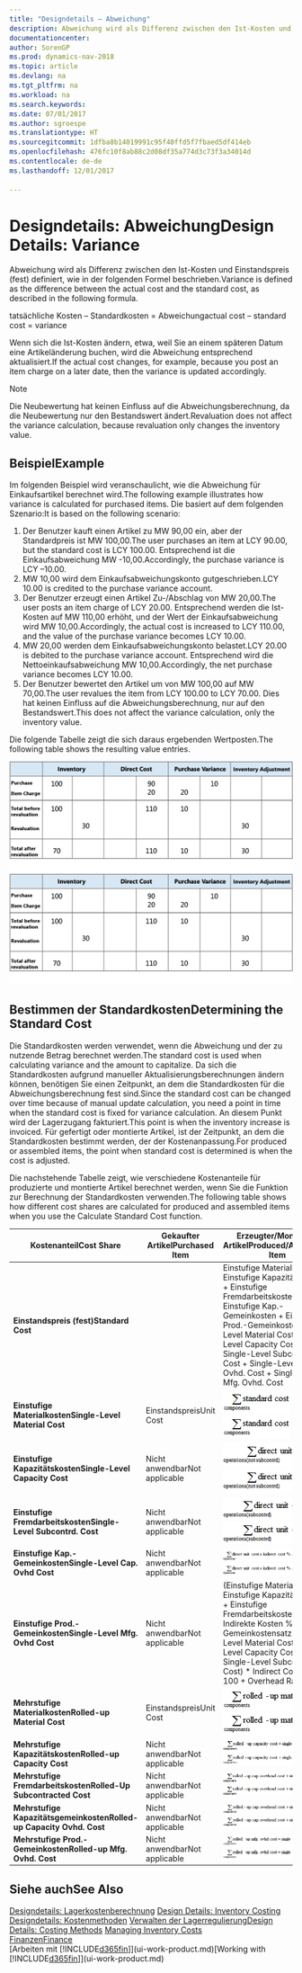 ```yaml
---
title: "Designdetails – Abweichung"
description: Abweichung wird als Differenz zwischen den Ist-Kosten und Einstandspreis (fest) definiert, wie in der folgenden Formel beschrieben.
documentationcenter: 
author: SorenGP
ms.prod: dynamics-nav-2018
ms.topic: article
ms.devlang: na
ms.tgt_pltfrm: na
ms.workload: na
ms.search.keywords: 
ms.date: 07/01/2017
ms.author: sgroespe
ms.translationtype: HT
ms.sourcegitcommit: 1dfba8b14019991c95f40ffd5f7fbaed5df414eb
ms.openlocfilehash: 476fc10f8ab88c2d08df35a774d3c73f3a34014d
ms.contentlocale: de-de
ms.lasthandoff: 12/01/2017

---
```

# <a name="design-details-variance"></a><span data-ttu-id="a45f9-103">Designdetails: Abweichung</span><span class="sxs-lookup"><span data-stu-id="a45f9-103">Design Details: Variance</span></span>
<span data-ttu-id="a45f9-104">Abweichung wird als Differenz zwischen den Ist-Kosten und Einstandspreis (fest) definiert, wie in der folgenden Formel beschrieben.</span><span class="sxs-lookup"><span data-stu-id="a45f9-104">Variance is defined as the difference between the actual cost and the standard cost, as described in the following formula.</span></span>  

 <span data-ttu-id="a45f9-105">tatsächliche Kosten – Standardkosten = Abweichung</span><span class="sxs-lookup"><span data-stu-id="a45f9-105">actual cost – standard cost = variance</span></span>  

 <span data-ttu-id="a45f9-106">Wenn sich die Ist-Kosten ändern, etwa, weil Sie an einem späteren Datum eine Artikeländerung buchen, wird die Abweichung entsprechend aktualisiert.</span><span class="sxs-lookup"><span data-stu-id="a45f9-106">If the actual cost changes, for example, because you post an item charge on a later date, then the variance is updated accordingly.</span></span>  

> [!NOTE]  
>  <span data-ttu-id="a45f9-107">Die Neubewertung hat keinen Einfluss auf die Abweichungsberechnung, da die Neubewertung nur den Bestandswert ändert.</span><span class="sxs-lookup"><span data-stu-id="a45f9-107">Revaluation does not affect the variance calculation, because revaluation only changes the inventory value.</span></span>  

## <a name="example"></a><span data-ttu-id="a45f9-108">Beispiel</span><span class="sxs-lookup"><span data-stu-id="a45f9-108">Example</span></span>  
 <span data-ttu-id="a45f9-109">Im folgenden Beispiel wird veranschaulicht, wie die Abweichung für Einkaufsartikel berechnet wird.</span><span class="sxs-lookup"><span data-stu-id="a45f9-109">The following example illustrates how variance is calculated for purchased items.</span></span> <span data-ttu-id="a45f9-110">Die basiert auf dem folgenden Szenario:</span><span class="sxs-lookup"><span data-stu-id="a45f9-110">It is based on the following scenario:</span></span>  

1.  <span data-ttu-id="a45f9-111">Der Benutzer kauft einen Artikel zu MW 90,00 ein, aber der Standardpreis ist MW 100,00.</span><span class="sxs-lookup"><span data-stu-id="a45f9-111">The user purchases an item at LCY 90.00, but the standard cost is LCY 100.00.</span></span> <span data-ttu-id="a45f9-112">Entsprechend ist die Einkaufsabweichung MW -10,00.</span><span class="sxs-lookup"><span data-stu-id="a45f9-112">Accordingly, the purchase variance is LCY –10.00.</span></span>  
2.  <span data-ttu-id="a45f9-113">MW 10,00 wird dem Einkaufsabweichungskonto gutgeschrieben.</span><span class="sxs-lookup"><span data-stu-id="a45f9-113">LCY 10.00 is credited to the purchase variance account.</span></span>  
3.  <span data-ttu-id="a45f9-114">Der Benutzer erzeugt einen Artikel Zu-/Abschlag von MW 20,00.</span><span class="sxs-lookup"><span data-stu-id="a45f9-114">The user posts an item charge of LCY 20.00.</span></span> <span data-ttu-id="a45f9-115">Entsprechend werden die Ist-Kosten auf MW 110,00 erhöht, und der Wert der Einkaufsabweichung wird MW 10,00.</span><span class="sxs-lookup"><span data-stu-id="a45f9-115">Accordingly, the actual cost is increased to LCY 110.00, and the value of the purchase variance becomes LCY 10.00.</span></span>  
4.  <span data-ttu-id="a45f9-116">MW 20,00 werden dem Einkaufsabweichungskonto belastet.</span><span class="sxs-lookup"><span data-stu-id="a45f9-116">LCY 20.00 is debited to the purchase variance account.</span></span> <span data-ttu-id="a45f9-117">Entsprechend wird die Nettoeinkaufsabweichung MW 10,00.</span><span class="sxs-lookup"><span data-stu-id="a45f9-117">Accordingly, the net purchase variance becomes LCY 10.00.</span></span>  
5.  <span data-ttu-id="a45f9-118">Der Benutzer bewertet den Artikel um von MW 100,00 auf MW 70,00.</span><span class="sxs-lookup"><span data-stu-id="a45f9-118">The user revalues the item from LCY 100.00 to LCY 70.00.</span></span> <span data-ttu-id="a45f9-119">Dies hat keinen Einfluss auf die Abweichungsberechnung, nur auf den Bestandswert.</span><span class="sxs-lookup"><span data-stu-id="a45f9-119">This does not affect the variance calculation, only the inventory value.</span></span>  

 <span data-ttu-id="a45f9-120">Die folgende Tabelle zeigt die sich daraus ergebenden Wertposten.</span><span class="sxs-lookup"><span data-stu-id="a45f9-120">The following table shows the resulting value entries.</span></span>  

 <span data-ttu-id="a45f9-121">![Einkaufsabweichungsberechnung](media/design_details_inventory_costing_11_purchase_variance.png "design_details_inventory_costing_11_purchase_variance")</span><span class="sxs-lookup"><span data-stu-id="a45f9-121">![Purchase variance calculation](media/design_details_inventory_costing_11_purchase_variance.png "design_details_inventory_costing_11_purchase_variance")</span></span>  

## <a name="determining-the-standard-cost"></a><span data-ttu-id="a45f9-122">Bestimmen der Standardkosten</span><span class="sxs-lookup"><span data-stu-id="a45f9-122">Determining the Standard Cost</span></span>  
 <span data-ttu-id="a45f9-123">Die Standardkosten werden verwendet, wenn die Abweichung und der zu nutzende Betrag berechnet werden.</span><span class="sxs-lookup"><span data-stu-id="a45f9-123">The standard cost is used when calculating variance and the amount to capitalize.</span></span> <span data-ttu-id="a45f9-124">Da sich die Standardkosten aufgrund manueller Aktualisierungsberechnungen ändern können, benötigen Sie einen Zeitpunkt, an dem die Standardkosten für die Abweichungsberechnung fest sind.</span><span class="sxs-lookup"><span data-stu-id="a45f9-124">Since the standard cost can be changed over time because of manual update calculation, you need a point in time when the standard cost is fixed for variance calculation.</span></span> <span data-ttu-id="a45f9-125">An diesem Punkt wird der Lagerzugang fakturiert.</span><span class="sxs-lookup"><span data-stu-id="a45f9-125">This point is when the inventory increase is invoiced.</span></span> <span data-ttu-id="a45f9-126">Für gefertigt oder montierte Artikel, ist der Zeitpunkt, an dem die Standardkosten bestimmt werden, der der Kostenanpassung.</span><span class="sxs-lookup"><span data-stu-id="a45f9-126">For produced or assembled items, the point when standard cost is determined is when the cost is adjusted.</span></span>  

 <span data-ttu-id="a45f9-127">Die nachstehende Tabelle zeigt, wie verschiedene Kostenanteile für produzierte und montierte Artikel berechnet werden, wenn Sie die Funktion zur Berechnung der Standardkosten verwenden.</span><span class="sxs-lookup"><span data-stu-id="a45f9-127">The following table shows how different cost shares are calculated for produced and assembled items when you use the Calculate Standard Cost function.</span></span>  

|<span data-ttu-id="a45f9-128">Kostenanteil</span><span class="sxs-lookup"><span data-stu-id="a45f9-128">Cost Share</span></span>|<span data-ttu-id="a45f9-129">Gekaufter Artikel</span><span class="sxs-lookup"><span data-stu-id="a45f9-129">Purchased Item</span></span>|<span data-ttu-id="a45f9-130">Erzeugter/Montierter Artikel</span><span class="sxs-lookup"><span data-stu-id="a45f9-130">Produced/Assembled Item</span></span>|  
|----------------|--------------------|------------------------------|  
|<span data-ttu-id="a45f9-131">**Einstandspreis (fest)**</span><span class="sxs-lookup"><span data-stu-id="a45f9-131">**Standard Cost**</span></span>||<span data-ttu-id="a45f9-132">Einstufige Materialkosten + Einstufige Kapazitätskosten + Einstufige Fremdarbeitskosten + Einstufige Kap.-Gemeinkosten + Einstufige Prod.-Gemeinkosten</span><span class="sxs-lookup"><span data-stu-id="a45f9-132">Single-Level Material Cost + Single-Level Capacity Cost + Single-Level Subcontrd. Cost + Single-Level Cap. Ovhd. Cost + Single-Level Mfg. Ovhd. Cost</span></span>|  
|<span data-ttu-id="a45f9-133">**Einstufige Materialkosten**</span><span class="sxs-lookup"><span data-stu-id="a45f9-133">**Single-Level Material Cost**</span></span>|<span data-ttu-id="a45f9-134">Einstandspreis</span><span class="sxs-lookup"><span data-stu-id="a45f9-134">Unit Cost</span></span>|<span data-ttu-id="a45f9-135">![Formel 1](media/design_details_inventory_costing_11_equation_1.png "design_details_inventory_costing_11_equation_1")</span><span class="sxs-lookup"><span data-stu-id="a45f9-135">![Equation 1](media/design_details_inventory_costing_11_equation_1.png "design_details_inventory_costing_11_equation_1")</span></span>|  
|<span data-ttu-id="a45f9-136">**Einstufige Kapazitätskosten**</span><span class="sxs-lookup"><span data-stu-id="a45f9-136">**Single-Level Capacity Cost**</span></span>|<span data-ttu-id="a45f9-137">Nicht anwendbar</span><span class="sxs-lookup"><span data-stu-id="a45f9-137">Not applicable</span></span>|<span data-ttu-id="a45f9-138">![Formel 2](media/design_details_inventory_costing_11_equation_2.png "design_details_inventory_costing_11_equation_2")</span><span class="sxs-lookup"><span data-stu-id="a45f9-138">![Equation 2](media/design_details_inventory_costing_11_equation_2.png "design_details_inventory_costing_11_equation_2")</span></span>|  
|<span data-ttu-id="a45f9-139">**Einstufige Fremdarbeitskosten**</span><span class="sxs-lookup"><span data-stu-id="a45f9-139">**Single-Level Subcontrd. Cost**</span></span>|<span data-ttu-id="a45f9-140">Nicht anwendbar</span><span class="sxs-lookup"><span data-stu-id="a45f9-140">Not applicable</span></span>|<span data-ttu-id="a45f9-141">![Formel 3](media/design_details_inventory_costing_11_equation_3.png "design_details_inventory_costing_11_equation_3")</span><span class="sxs-lookup"><span data-stu-id="a45f9-141">![Equation 3](media/design_details_inventory_costing_11_equation_3.png "design_details_inventory_costing_11_equation_3")</span></span>|  
|<span data-ttu-id="a45f9-142">**Einstufige Kap.-Gemeinkosten**</span><span class="sxs-lookup"><span data-stu-id="a45f9-142">**Single-Level Cap. Ovhd Cost**</span></span>|<span data-ttu-id="a45f9-143">Nicht anwendbar</span><span class="sxs-lookup"><span data-stu-id="a45f9-143">Not applicable</span></span>|<span data-ttu-id="a45f9-144">![Formel 4](media/design_details_inventory_costing_11_equation_4.png "design_details_inventory_costing_11_equation_4")</span><span class="sxs-lookup"><span data-stu-id="a45f9-144">![Equation 4](media/design_details_inventory_costing_11_equation_4.png "design_details_inventory_costing_11_equation_4")</span></span>|  
|<span data-ttu-id="a45f9-145">**Einstufige Prod.-Gemeinkosten**</span><span class="sxs-lookup"><span data-stu-id="a45f9-145">**Single-Level Mfg. Ovhd Cost**</span></span>|<span data-ttu-id="a45f9-146">Nicht anwendbar</span><span class="sxs-lookup"><span data-stu-id="a45f9-146">Not applicable</span></span>|<span data-ttu-id="a45f9-147">(Einstufige Materialkosten + Einstufige Kapazitätskosten + Einstufige Fremdarbeitskosten) * Indirekte Kosten %/100 + Gemeinkostensatz</span><span class="sxs-lookup"><span data-stu-id="a45f9-147">(Single-Level Material Cost + Single-Level Capacity Cost + Single-Level Subcontrd. Cost) * Indirect Cost % / 100 + Overhead Rate</span></span>|  
|<span data-ttu-id="a45f9-148">**Mehrstufige Materialkosten**</span><span class="sxs-lookup"><span data-stu-id="a45f9-148">**Rolled-up Material Cost**</span></span>|<span data-ttu-id="a45f9-149">Einstandspreis</span><span class="sxs-lookup"><span data-stu-id="a45f9-149">Unit Cost</span></span>|<span data-ttu-id="a45f9-150">![Formel 5](media/design_details_inventory_costing_11_equation_5.png "design_details_inventory_costing_11_equation_5")</span><span class="sxs-lookup"><span data-stu-id="a45f9-150">![Equation 5](media/design_details_inventory_costing_11_equation_5.png "design_details_inventory_costing_11_equation_5")</span></span>|  
|<span data-ttu-id="a45f9-151">**Mehrstufige Kapazitätskosten**</span><span class="sxs-lookup"><span data-stu-id="a45f9-151">**Rolled-up Capacity Cost**</span></span>|<span data-ttu-id="a45f9-152">Nicht anwendbar</span><span class="sxs-lookup"><span data-stu-id="a45f9-152">Not applicable</span></span>|<span data-ttu-id="a45f9-153">![Formel 6](media/design_details_inventory_costing_11_equation_6.png "design_details_inventory_costing_11_equation_6")</span><span class="sxs-lookup"><span data-stu-id="a45f9-153">![Equation 6](media/design_details_inventory_costing_11_equation_6.png "design_details_inventory_costing_11_equation_6")</span></span>|  
|<span data-ttu-id="a45f9-154">**Mehrstufige Fremdarbeitskosten**</span><span class="sxs-lookup"><span data-stu-id="a45f9-154">**Rolled-Up Subcontracted Cost**</span></span>|<span data-ttu-id="a45f9-155">Nicht anwendbar</span><span class="sxs-lookup"><span data-stu-id="a45f9-155">Not applicable</span></span>|<span data-ttu-id="a45f9-156">![Formel 7](media/design_details_inventory_costing_11_equation_7.png "design_details_inventory_costing_11_equation_7")</span><span class="sxs-lookup"><span data-stu-id="a45f9-156">![Equation 7](media/design_details_inventory_costing_11_equation_7.png "design_details_inventory_costing_11_equation_7")</span></span>|  
|<span data-ttu-id="a45f9-157">**Mehrstufige Kapazitätsgemeinkosten**</span><span class="sxs-lookup"><span data-stu-id="a45f9-157">**Rolled-up Capacity Ovhd. Cost**</span></span>|<span data-ttu-id="a45f9-158">Nicht anwendbar</span><span class="sxs-lookup"><span data-stu-id="a45f9-158">Not applicable</span></span>|<span data-ttu-id="a45f9-159">![Formel 8](media/design_details_inventory_costing_11_equation_8.png "design_details_inventory_costing_11_equation_8")</span><span class="sxs-lookup"><span data-stu-id="a45f9-159">![Equation 8](media/design_details_inventory_costing_11_equation_8.png "design_details_inventory_costing_11_equation_8")</span></span>|  
|<span data-ttu-id="a45f9-160">**Mehrstufige Prod.-Gemeinkosten**</span><span class="sxs-lookup"><span data-stu-id="a45f9-160">**Rolled-up Mfg. Ovhd. Cost**</span></span>|<span data-ttu-id="a45f9-161">Nicht anwendbar</span><span class="sxs-lookup"><span data-stu-id="a45f9-161">Not applicable</span></span>|<span data-ttu-id="a45f9-162">![Formel 9](media/design_details_inventory_costing_11_equation_9.png "design_details_inventory_costing_11_equation_9")</span><span class="sxs-lookup"><span data-stu-id="a45f9-162">![Equation 9](media/design_details_inventory_costing_11_equation_9.png "design_details_inventory_costing_11_equation_9")</span></span>|  

## <a name="see-also"></a><span data-ttu-id="a45f9-163">Siehe auch</span><span class="sxs-lookup"><span data-stu-id="a45f9-163">See Also</span></span>  
 <span data-ttu-id="a45f9-164">[Designdetails: Lagerkostenberechnung](design-details-inventory-costing.md) </span><span class="sxs-lookup"><span data-stu-id="a45f9-164">[Design Details: Inventory Costing](design-details-inventory-costing.md) </span></span>  
 <span data-ttu-id="a45f9-165">[Designdetails: Kostenmethoden](design-details-costing-methods.md) [Verwalten der Lagerregulierung](finance-manage-inventory-costs.md)</span><span class="sxs-lookup"><span data-stu-id="a45f9-165">[Design Details: Costing Methods](design-details-costing-methods.md) [Managing Inventory Costs](finance-manage-inventory-costs.md)</span></span>  
 [<span data-ttu-id="a45f9-166">Finanzen</span><span class="sxs-lookup"><span data-stu-id="a45f9-166">Finance</span></span>](finance.md)  
 <span data-ttu-id="a45f9-167">[Arbeiten mit [!INCLUDE[d365fin](includes/d365fin_md.md)]](ui-work-product.md)</span><span class="sxs-lookup"><span data-stu-id="a45f9-167">[Working with [!INCLUDE[d365fin](includes/d365fin_md.md)]](ui-work-product.md)</span></span>

